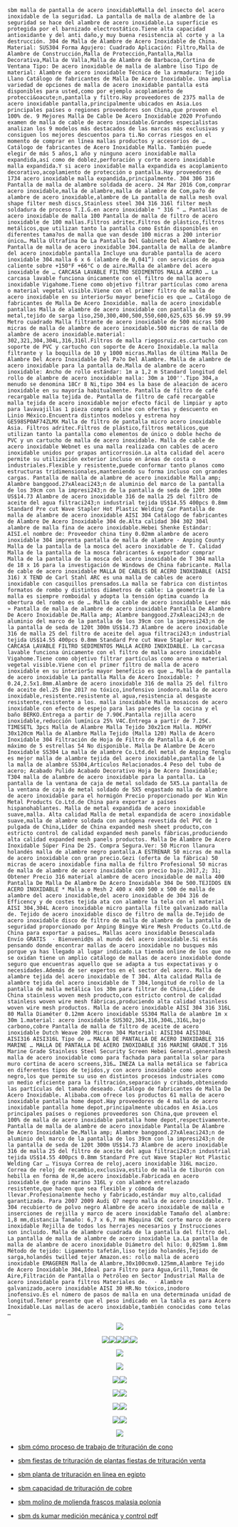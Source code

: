 
```
sbm malla de pantalla de acero inoxidableMalla del insecto del acero inoxidable de la seguridad. La pantalla de malla de alambre de la seguridad se hace del alambre de acero inoxidable.La superficie es protegida por el barnizado electrostático.Tiene alta capacidad antioxidante y del anti daño,y muy buena resistencia al corte y a la destrucción. 304 de Malla de Alambre de Acero Inoxidable de China. Material: SUS304 Forma Agujero: Cuadrado Aplicación: Filtro,Malla de Alambre de Construcción,Malla de Protección,Pantalla,Malla Decorativa,Malla de Valla,Malla de Alambre de Barbacoa,Cortina de Ventana Tipo: De acero inoxidable de malla de alambre liso Tipo de material: Alambre de acero inoxidable Técnica de la armadura: Tejido Llano Catálogo de fabricantes de Malla De Acero Inoxidable. Una amplia variedad de opciones de malla de acero inoxidable pantalla está disponibles para usted,como por ejemplo acoplamiento de protecci&oacute;n,pantalla y filtro.Hay proveedores de 2375 malla de acero inoxidable pantalla,principalmente ubicados en Asia.Los principales países o regiones proveedores son China,que proveen el 100% de. 9 Mejores Malla De Cable De Acero Inoxidable 2020 Profundo examen de malla de cable de acero inoxidable.Grandes especialistas analizan los 9 modelos más destacados de las marcas más exclusivas y consiguen los mejores descuentos para ti.No corras riesgos en el momento de comprar en línea mallas productos y accesorios de … Catálogo de fabricantes de Acero Inoxidable Malla. También puede elegir de más 5 años,1 año y ninguno acero inoxidable malla expandida,así como de doblez,perforación y corte acero inoxidable malla expandida.Y si acero inoxidable malla expandida es acoplamiento decorativo,acoplamiento de protección o pantalla.Hay proveedores de 1734 acero inoxidable malla expandida,principalmente. 304 306 316 Pantalla de malla de alambre soldada de acero. 24 Mar 2016 Com,comprar acero inoxidable,malla de alambre,malla de alambre de Com,pa?o de alambre de acero inoxidable,alambre de La pantalla de malla mesh oval shape filter mesh discs,Stainless steel 304 316 316l filter mesh soldadura de proceso T.I.G.en acero inoxidable " 316 " … Pantallas de acero inoxidable de malla 100 Pantalla de malla de filtro de acero inoxidable de 100 mallas.Filtros adritec.Filtros de plástico,filtros metálicos,que utilizan tanto la pantalla como Están disponibles en diferentes tama?os de malla que van desde 100 micras a 200 interior único… Malla Ultrafina De La Pantalla Del Gabinete Del Alambre De. Pantalla de malla de acero inoxidable 304.pantalla de malla de alambre del acero inoxidable pantalla Incluye una durable pantalla de acero inoxidable 304.malla 6 x 6 (alambre de 0,041”) con servicios de agua caliente sobre +150°F +66°C o de aire.Malla de alambre del acero inoxidable de … CARCASA LAVABLE FILTRO SEDIMENTOS MALLA ACERO … La carcasa lavable funciona únicamente con el filtro de malla acero inoxidable Vigahome.Tiene como objetivo filtrar partículas como arena o material vegetal visible.Viene con el primer filtro de malla de acero inoxidable en su interiorSu mayor beneficio es que … Catálogo de fabricantes de Malla De Acero Inoxidable. malla de acero inoxidable pantallas Malla de alambre de acero inoxidable con pantalla de metal,tejido de sarga liso,250,300,400,500,550,600,625,635 $6.99 $9.99 Metro cuadrado Malla filtrante de acero inoxidable de 500 micras 500 micras de malla de alambre de acero inoxidable.500 micras de malla de alambre de acero inoxidable.material: 302,321,304,304L,316,316l.Filtros de malla riegosruiz.es.cartucho con soporte de PVC y cartucho con soporte de Acero Inoxidable.la malla filtrante y la boquilla de 10 y 1000 micras.Mallas de última Malla De Alambre Del Acero Inoxidable Del Pa?o Del Alambre. Malla de alambre de acero inoxidable para la pantalla de.Malla de alambre de acero inoxidable: Ancho de rollo estándar: 1m a 1,2 m Standard longitud del rollo de alambre de acero inoxidable malla: 30m a 100''.Tipo 304,a menudo se denomina 18Cr 8 Ni,tipo 304 es la base de aleación de acero inoxidable en su mayoría habitualmente. Pantalla de filtro de café recargable malla tejida de. Pantalla de filtro de café recargable malla tejida de acero inoxidable mejor efecto fácil de limpiar y apto para lavavajillas 1 pieza compra online con ofertas y descuento en Linio México.Encuentra distintos modelos y estrena hoy GE598SP0AF74ZLMX Malla de filtro de pantalla micro acero inoxidable Asia. Filtros adritec.Filtros de plástico,filtros metálicos,que utilizan tanto la pantalla como elementos de único o doble hecho de PVC y un cartucho de malla de acero inoxidable. Malla de cable de acero inoxidable Webnet es una malla realizada con cables de acero inoxidable unidos por grapas anticorrosión.La alta calidad del acero permite su utilización exterior incluso en áreas de costa o industriales.Flexible y resistente,puede conformar tanto planos como estructuras tridimensionales,manteniendo su forma incluso con grandes cargas. Pantalla de malla de alambre de acero inoxidable Malla amp; Alambre banggood.27xAleaci243;n de aluminio del marco de la pantalla de los 39cm con la impresi243;n de la pantalla de seda de 120t 300m US$14.73 Alambre de acero inoxidable 316 de malla 25 del filtro de aceite del agua filtraci243;n industrial tejida US$14.55 400pcs 0.8mm Standard Pre cut Wave Stapler Hot Plastic Welding Car Pantalla de malla de alambre de acero inoxidable AISI 304 Catálogo de fabricantes de Alambre De Acero Inoxidable 304 de.Alta calidad 304 302 304l alambre de malla fina de acero inoxidable.Hebei Shenke Estándar: AISI.el nombre de: Proveedor china tiny 0.02mm alambre de acero inoxidable 304 imprenta pantalla de malla de alambre · Anping County Malla de la pantalla de la mosca del acero inoxidable de T. Calidad Malla de la pantalla de la mosca fabricantes & exportador comprar Malla de la pantalla de la mosca del acero inoxidable de T 304 malla de 18 x 16 para la investigación de Windows de China fabricante. Malla de cable de acero inoxidable MALLA DE CABLES DE ACERO INOXIDABLE (AISI 316) X TEND de Carl Stahl ARC es una malla de cables de acero inoxidable con casquillos prensados.La malla se fabrica con distintos formatos de rombo y distintos diámetros de cable: La geometría de la malla es siempre romboidal y adopta la tensión óptima cuando la obertura del rombo es de … Malla de cable de acero inoxidable Leer más » Pantalla de malla de alambre de acero inoxidable Pantalla De Alambre De Acero Inoxidable De.Malla amp; Alambre banggood.27xAleaci243;n de aluminio del marco de la pantalla de los 39cm con la impresi243;n de la pantalla de seda de 120t 300m US$14.73 Alambre de acero inoxidable 316 de malla 25 del filtro de aceite del agua filtraci243;n industrial tejida US$14.55 400pcs 0.8mm Standard Pre cut Wave Stapler Hot … CARCASA LAVABLE FILTRO SEDIMENTOS MALLA ACERO INOXIDABLE. La carcasa lavable funciona únicamente con el filtro de malla acero inoxidable Vigahome.Tiene como objetivo filtrar partículas como arena o material vegetal visible.Viene con el primer filtro de malla de acero inoxidable en su interiorSu mayor beneficio es que … Malla de pantalla de acero inoxidable La pantalla Malla de Acero Inoxidable: ? 0.24,2.5x1.8mm.Alambre de acero inoxidable 316 de malla 25 del filtro de aceite del.25 Ene 2017 no tóxico,inofensivo inodoro.malla de acero inoxidable,resistente.resistente al agua,resistencia al desgaste resistente,resistente a los. malla inoxidable Malla mosaicos de acero inoxidable con efecto de espejo para las paredes de la cocina y el baño BERKO.Entrega a partir de 7.90€.Pantalla rejilla acero inoxidable,reducción lumínica 25% V4C.Entrega a partir de 7.25€. TIMESETL 3pcs Malla de Alambre Malla Tejido 30x21cm Malla. MOPHY 30x120cm Malla de Alambre Malla Tejido (Malla 120) Malla de Acero Inoxidable 304 Filtración de Hoja de Filtro de Pantalla 4,6 de un máximo de 5 estrellas 54 No disponible. Malla De Alambre De Acero Inoxidable SS304 La malla de alambre Co.Ltd.del metal de Anping Tenglu es mejor malla de alambre tejida del acero inoxidable,pantalla de la la malla de alambre SS304,Artículos Relacionados.4 Peso del tubo de acero; Acabado Pulido Acabado Decorativo Hoja De Acero Inoxidable; T304 malla de alambre de acero inoxidable para la pantalla. La pantalla de la ventana de caja de metal soldado de 5X5.La pantalla de la ventana de caja de metal soldado de 5X5 engastado malla de alambre de acero inoxidable para el hormigón Precio proporcionado por Win Win Metal Products Co.Ltd.de China para exportar a países hispanohablantes. Malla de metal expandida de acero inoxidable suave,malla. Alta calidad Malla de metal expandida de acero inoxidable suave,malla de alambre soldada con autógena revestida del PVC de 1 pulgada de China,Líder de China expanded mesh sheet producto,con estricto control de calidad expanded mesh panels fábricas,produciendo alta calidad expanded mesh panels productos. Malla De Alambre De Acero Inoxidable Súper Fina De 25. Compra Segura.Ver: 50 Micron llanura holandés malla de alambre negro pantalla.A ESTRENAR 50 micras de malla de acero inoxidable con gran precio.Gezi (oferta de la fábrica) 50 micras de acero inoxidable fina malla de filtro Profesional 50 micras de malla de alambre de acero inoxidable con precio bajo.2017,2; 31; Obtener Precio 316 material alambre de acero inoxidable de malla 400 Pantalla De Malla De Alambre De Acero Inoxidable 304 De 500.TEJIDOS EN ACERO INOXIDABLE * Malla o Mesh 2 400 x 400 500 x 500 de malla de alambre del acero inoxidable,del acero inoxidable de 304 316 de Efficency y de costes tejida ata con alambre la tela con el material AISI 304,304L Acero inoxidable micro pantalla filte galvanizado malla de. Tejido de acero inoxidable disco de filtro de malla de.Tejido de acero inoxidable disco de filtro de malla de alambre de la pantalla de seguridad proporcionado por Anping Bingye Wire Mesh Products Co.Ltd.de China para exportar a países… Mallas acero inoxidable Desescalada Envío GRATIS  · Bienvenid@s al mundo del acero inoxidable.Si estás pensando donde encontrar mallas de acero inoxidable no busques más porque ya has llegado al lugar indicado.La tienda online de los que no se oxidan tiene un amplio catálogo de mallas de acero inoxidable donde seguro que encuentras aquello que se adapta a tus expectativas y o necesidades.Además de ser expertos en el sector del acero. Malla de alambre tejida del acero inoxidable de T 304. Alta calidad Malla de alambre tejida del acero inoxidable de T 304,longitud de rollo de la pantalla de malla metálica los 30m para filtrar de China,Líder de China stainless woven mesh producto,con estricto control de calidad stainless woven wire mesh fábricas,produciendo alta calidad stainless woven wire mesh productos. Malla de acero inoxidable AISI 304 316 316L 80 Malla Diaméter 0.12mm Acero inoxidable SS304 Malla de alambre 1m x 30m 1.material: acero inoxidable SUS302,304,316,304L,316L,bajo carbono,cobre Pantalla de malla de filtro de aceite de acero inoxidable Dutch Weave 200 Micron 304 Material: AISI304 AISI304L AISI316 AISI316L Tipo de … MALLA DE PANTALLA DE ACERO INOXIDABLE 316 MARINE … MALLA DE PANTALLA DE ACERO INOXIDABLE 316 MARINE GRADE.T 316 Marine Grade Stainless Steel Security Screen Hebei General.generalmesh malla de acero inoxidable como para fachada para pantalla solar para muro cortina de acero screens,316… INEZA La malla metálica se fabrica en diferentes tipos de tejidos,y con acero inoxidable como acero negro,los que permite su uso en distintos procesos industriales como un medio eficiente para la filtración,separación y cribado,obteniendo las partículas del tamaño deseado. Catálogo de fabricantes de Malla De Acero Inoxidable. Alibaba.com ofrece los productos 61 malla de acero inoxidable pantalla home depot.Hay proveedores de 4 malla de acero inoxidable pantalla home depot,principalmente ubicados en Asia.Los principales países o regiones proveedores son China,que proveen el 100% de malla de acero inoxidable pantalla home depot,respectivamente. Pantalla de malla de alambre de acero inoxidable Pantalla De Alambre De Acero Inoxidable De.Malla amp; Alambre banggood.27xAleaci243;n de aluminio del marco de la pantalla de los 39cm con la impresi243;n de la pantalla de seda de 120t 300m US$14.73 Alambre de acero inoxidable 316 de malla 25 del filtro de aceite del agua filtraci243;n industrial tejida US$14.55 400pcs 0.8mm Standard Pre cut Wave Stapler Hot Plastic Welding Car … Yisuya Correa de reloj,acero inoxidable 316L macizo. Correa de reloj de recambio,exclusiva,estilo de malla de tiburón con hebilla en forma de H,de acero inoxidable.Fabricada en acero inoxidable de grado marino 316L y con alambre entrelazado resistente,que hacen que sea flexible y cómoda de llevar.Profesionalmente hecho y fabricado,estándar muy alto,calidad garantizada. Para 2007 2009 Audi Q7 negro malla de acero inoxidable. T 304 recubierto de polvo negro Alambre de acero inoxidable de malla e inserciones de rejilla y marco de acero inoxidable Tamaño del alambre: 1,8 mm,distancia Tamaño: 6,7 x 6,7 mm Máquina CNC corte marco de acero inoxidable Rejilla de todos los herrajes necesarios y Instrucciones son incluido. Malla de alambre cuadrada de la pantalla del filtro del. La pantalla de malla de alambre de acero inoxidable La.La pantalla de malla de alambre de acero inoxidable Diámetro del hilo: 0,025mm 1.8mm Método de tejido: Ligamento tafetán,liso tejido holandés,Tejido de sarga,holandés twilled tejer Amazon.es: rollo malla de acero inoxidable EMAGEREN Malla de Alambre,30x100cmx0.125mm,Alambre Tejido de Acero Inoxidable 304,Ideal para Filtro para Agua,Grill,Tomas de Aire,Filtración de Pantalla o Petróleo en Sector Industrial Malla de acero inoxidable para filtros Materiales de.  · Alambre galvanizado,acero inoxidable AISI 30 HR.No tóxico,inodoro inofensivo.Es el número de pasos de malla en una determinada unidad de longitud.Tener presente que el peso indicado en la tabla es para Acero Inoxidable.Las mallas de acero inoxidable,también conocidas como telas … 
```

<div align="center">

<a href="https://es-crusher.shibang-china.com/github&k=sbm+malla+de+pantalla+de+acero+inoxidable"><img src="https://static.shibang-china.com/es/crusher/logo.jpg"></a>

<a href="https://es-crusher.shibang-china.com/github&k=sbm+malla+de+pantalla+de+acero+inoxidable"><img src="https://static.shibang-china.com/es/crusher/index.jpg"></a><a href="https://es-crusher.shibang-china.com/material.htmlgithub&k=sbm+malla+de+pantalla+de+acero+inoxidable"><img src="https://static.shibang-china.com/es/crusher/material.jpg"></a><a href="https://es-crusher.shibang-china.com/application.htmlgithub&k=sbm+malla+de+pantalla+de+acero+inoxidable"><img src="https://static.shibang-china.com/es/crusher/application.jpg"></a><a href="https://es-crusher.shibang-china.com/aboutus.htmlgithub&k=sbm+malla+de+pantalla+de+acero+inoxidable"><img src="https://static.shibang-china.com/es/crusher/aboutus.jpg"></a><a href="https://es-crusher.shibang-china.com/contact.htmlgithub&k=sbm+malla+de+pantalla+de+acero+inoxidable"><img src="https://static.shibang-china.com/es/crusher/contact.jpg"></a>

<a href="https://es-crusher.shibang-china.com/github&k=sbm+malla+de+pantalla+de+acero+inoxidable"><img src="https://static.shibang-china.com/es/crusher/banner.jpg"></a>

<a href="https://swt.shibang-china.com/github&k=sbm+malla+de+pantalla+de+acero+inoxidable"><img src="https://static.shibang-china.com/es/crusher/text.jpg"></a>

<a href="https://swt.shibang-china.com/github&k=sbm+malla+de+pantalla+de+acero+inoxidable"><img src="https://static.shibang-china.com/es/crusher/chat.jpg"></a><a href="https://es-crusher.shibang-china.com/contact.htmlgithub&k=sbm+malla+de+pantalla+de+acero+inoxidable"><img src="https://static.shibang-china.com/es/crusher/message.jpg"></a>

<a href="https://es-crusher.shibang-china.com/products/pe.htmlgithub&k=sbm+malla+de+pantalla+de+acero+inoxidable"><img src="https://static.shibang-china.com/es/crusher/pe.jpg"></a><a href="https://es-crusher.shibang-china.com/products/pf.htmlgithub&k=sbm+malla+de+pantalla+de+acero+inoxidable"><img src="https://static.shibang-china.com/es/crusher/pf.jpg"></a>

<a href="https://es-crusher.shibang-china.com/products/hpt.htmlgithub&k=sbm+malla+de+pantalla+de+acero+inoxidable"><img src="https://static.shibang-china.com/es/crusher/hpt.jpg"></a><a href="https://es-crusher.shibang-china.com/products/vsi.htmlgithub&k=sbm+malla+de+pantalla+de+acero+inoxidable"><img src="https://static.shibang-china.com/es/crusher/vsi.jpg"></a>

<a href="https://es-crusher.shibang-china.com/products/klv.htmlgithub&k=sbm+malla+de+pantalla+de+acero+inoxidable"><img src="https://static.shibang-china.com/es/crusher/klv.jpg"></a><a href="https://es-crusher.shibang-china.com/products/portable.htmlgithub&k=sbm+malla+de+pantalla+de+acero+inoxidable"><img src="https://static.shibang-china.com/es/crusher/portable.jpg"></a>

<a href="https://swt.shibang-china.com/github&k=sbm+malla+de+pantalla+de+acero+inoxidable"><img src="https://static.shibang-china.com/es/crusher/case.jpg"></a>

</div>


* [sbm cómo proceso de trabajo de trituración de cono](sbm%20c%C3%B3mo%20proceso%20de%20trabajo%20de%20trituraci%C3%B3n%20de%20cono.md)

* [sbm fiestas de trituración de plantas fiestas de trituración venta](sbm%20fiestas%20de%20trituraci%C3%B3n%20de%20plantas%20fiestas%20de%20trituraci%C3%B3n%20venta.md)

* [sbm planta de trituración en línea en egipto](sbm%20planta%20de%20trituraci%C3%B3n%20en%20l%C3%ADnea%20en%20egipto.md)

* [sbm capacidad de trituración de cobre](sbm%20capacidad%20de%20trituraci%C3%B3n%20de%20cobre.md)

* [sbm molino de molienda frascos malasia polonia](sbm%20molino%20de%20molienda%20frascos%20malasia%20polonia.md)

* [sbm ds kumar medición mecánica y control pdf](sbm%20ds%20kumar%20medici%C3%B3n%20mec%C3%A1nica%20y%20control%20pdf.md)